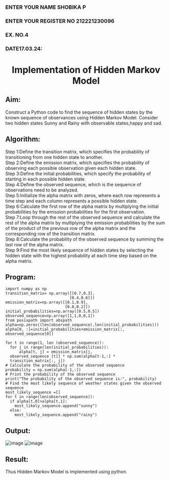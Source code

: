 <H3>ENTER YOUR NAME SHOBIKA P</H3>
<H3>ENTER YOUR REGISTER NO 212221230096</H3>
<H3>EX. NO.4</H3>
<H3>DATE17.03.24: </H3>
<H1 ALIGN =CENTER> Implementation of Hidden Markov Model</H1>

## Aim: 
Construct a Python code to find the sequence of hidden states by the known sequence of observances using Hidden Markov Model. Consider two hidden states Sunny and Rainy with observable states,happy and sad.

## Algorithm:

Step 1:Define the transition matrix, which specifies the probability of transitioning from  one hidden state to another.<br>
Step 2:Define the emission matrix, which specifies the probability of observing each possible observation given each hidden state.<br>
Step 3:Define the initial probabilities, which specify the probability of starting in each possible hidden state.<br>
Step 4:Define the observed sequence, which is the sequence of observations need to  be analyzed.<br>
Step 5:Initialize the alpha matrix with zeros, where each row represents a time step and each column represents a possible hidden state.<br>
Step 6:Calculate the first row of the alpha matrix by multiplying the initial  probabilities by the emission probabilities for the first observation.<br>
Step 7:Loop through the rest of the observed sequence and calculate the rest of the alpha matrix by multiplying the emission probabilities by the sum of the product of 
       the previous row of the alpha matrix and the corresponding row of the transition matrix.<br>
Step 8:Calculate the probability of the observed sequence by summing the last row of the alpha matrix.<br>
Step 9:Find the most likely sequence of hidden states by selecting the hidden state with the highest probability at each time step based on the alpha matrix.<br>

## Program:
```
import numpy as np
transition_matrix= np.array([[0.7,0.3],
                            [0.4,0.6]])
emission_matrix=np.array([[0.1,0.9],
                          [0.8,0.2]])
initial_probabilities=np.array([0.5,0.5])
observed_sequence=np.array([1,1,0,0,1])
from posixpath import abspath
alpha=np.zeros((len(observed_sequence),len(initial_probabilities)))
alpha[0, :]=initial_probabilities+emission_matrix[:, observed_sequence[0]]

for t in range(1, len (observed_sequence)):
  for j in range(len(initial_probabilities)):
      alpha[t, j] = emission_matrix[j,
  observed_sequence [t]] * np.sum(alpha[t-1,:] *
  transition_matrix[:, j])
# Calculate the probability of the observed sequence
probability = np.sum(alpha[-1,:])
# Print the probability of the observed sequence
print("The probability of the observed sequence is:", probability)
# Find the most likely sequence of weather states given the observed sequence
most_likely_sequence =[]
for t in range(len(observed_sequence)):
  if alpha[t,0]>alpha[t,1]:
    most_likely_sequence.append("sunny")
  else:
    most_likely_sequence.append("rainy")
```

## Output:
![image](https://github.com/Shobika187/Ex-4--AAI/assets/94508142/c0a23646-0d28-4efb-a68a-5371b0671290)
![image](https://github.com/Shobika187/Ex-4--AAI/assets/94508142/becc8eec-31d3-4ce4-a2cb-444ea6f02e05)



## Result:
Thus Hidden Markov Model is implemented using python.

